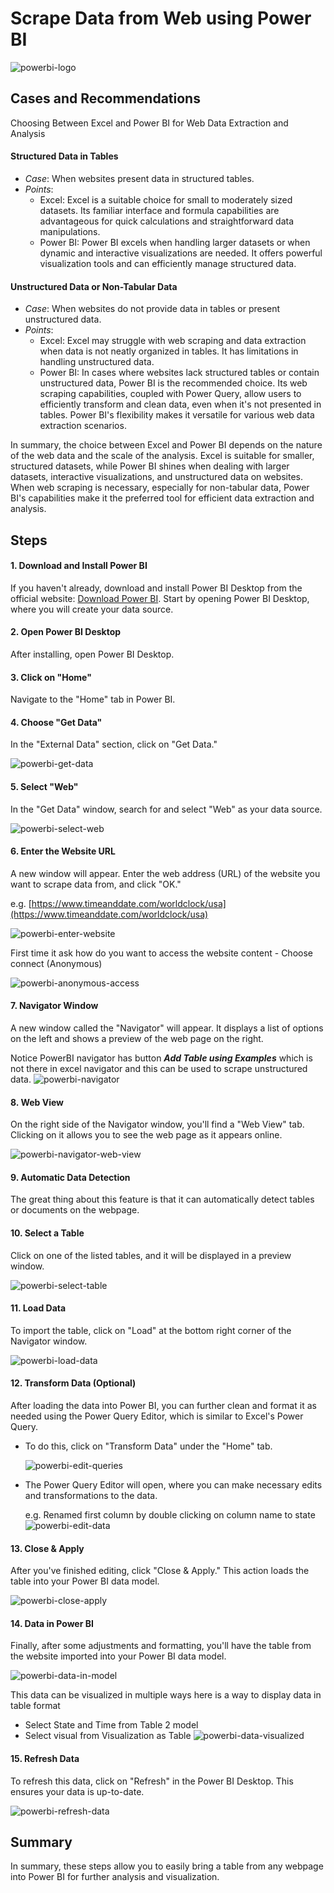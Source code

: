# Scrape Data from Web using Power BI
![powerbi-logo](../img/scrape-powerbi/powerbi-logo.png)
## **Cases and Recommendations**
Choosing Between Excel and Power BI for Web Data Extraction and Analysis

#### Structured Data in Tables
  - *Case*: When websites present data in structured tables.
  - *Points*:
    - Excel: Excel is a suitable choice for small to moderately sized datasets. Its familiar interface and formula capabilities are advantageous for quick calculations and straightforward data manipulations.
    - Power BI: Power BI excels when handling larger datasets or when dynamic and interactive visualizations are needed. It offers powerful visualization tools and can efficiently manage structured data.

#### Unstructured Data or Non-Tabular Data
  - *Case*: When websites do not provide data in tables or present unstructured data.
  - *Points*:
    - Excel: Excel may struggle with web scraping and data extraction when data is not neatly organized in tables. It has limitations in handling unstructured data.
    - Power BI: In cases where websites lack structured tables or contain unstructured data, Power BI is the recommended choice. Its web scraping capabilities, coupled with Power Query, allow users to efficiently transform and clean data, even when it's not presented in tables. Power BI's flexibility makes it versatile for various web data extraction scenarios.

In summary, the choice between Excel and Power BI depends on the nature of the web data and the scale of the analysis. Excel is suitable for smaller, structured datasets, while Power BI shines when dealing with larger datasets, interactive visualizations, and unstructured data on websites. When web scraping is necessary, especially for non-tabular data, Power BI's capabilities make it the preferred tool for efficient data extraction and analysis.

## **Steps**

#### 1. Download and Install Power BI
   If you haven't already, download and install Power BI Desktop from the official website: [Download Power BI](https://powerbi.microsoft.com/en-us/desktop/). Start by opening Power BI Desktop, where you will create your data source.

#### 2. Open Power BI Desktop
   After installing, open Power BI Desktop.

#### 3. Click on "Home"
   Navigate to the "Home" tab in Power BI.

#### 4. Choose "Get Data"
   In the "External Data" section, click on "Get Data."
   
   ![powerbi-get-data](../img/scrape-powerbi/powerbi-get-data.png)
#### 5. Select "Web"
   In the "Get Data" window, search for and select "Web" as your data source.
   
   ![powerbi-select-web](../img/scrape-powerbi/powerbi-select-web.png)

#### 6. Enter the Website URL
   A new window will appear. Enter the web address (URL) of the website you want to scrape data from, and click "OK." 
   
   e.g. [https://www.timeanddate.com/worldclock/usa](https://www.timeanddate.com/worldclock/usa)
   
   ![powerbi-enter-website](../img/scrape-powerbi/powerbi-enter-website.png)

   First time it ask how do you want to access the website content - Choose connect (Anonymous)

   ![powerbi-anonymous-access](../img/scrape-powerbi/powerbi-anonymous-access.png)
#### 7. Navigator Window
   A new window called the "Navigator" will appear. It displays a list of options on the left and shows a preview of the web page on the right.
   
   Notice PowerBI navigator has button _**Add Table using Examples**_ which is not there in excel navigator and this can be used to scrape unstructured data.
   ![powerbi-navigator](../img/scrape-powerbi/powerbi-navigator.png)

#### 8. Web View
   On the right side of the Navigator window, you'll find a "Web View" tab. Clicking on it allows you to see the web page as it appears online.
   
   ![powerbi-navigator-web-view](../img/scrape-powerbi/powerbi-navigator-web-view.png)
#### 9. Automatic Data Detection
   The great thing about this feature is that it can automatically detect tables or documents on the webpage.

#### 10. Select a Table
  Click on one of the listed tables, and it will be displayed in a preview window.
    
  ![powerbi-select-table](../img/scrape-powerbi/powerbi-select-table.png)
#### 11. Load Data
  To import the table, click on "Load" at the bottom right corner of the Navigator window.
    
  ![powerbi-load-data](../img/scrape-powerbi/powerbi-load-data.png)

#### 12. Transform Data (Optional)
  After loading the data into Power BI, you can further clean and format it as needed using the Power Query Editor, which is similar to Excel's Power Query.

  - To do this, click on "Transform Data" under the "Home" tab.
  
    ![powerbi-edit-queries](../img/scrape-powerbi/powerbi-edit-queries.png)

  - The Power Query Editor will open, where you can make necessary edits and transformations to the data.

    e.g. Renamed first column by double clicking on column name to state
    ![powerbi-edit-data](../img/scrape-powerbi/powerbi-edit-data.png)

#### 13. Close & Apply
  After you've finished editing, click "Close & Apply." This action loads the table into your Power BI data model.
    
  ![powerbi-close-apply](../img/scrape-powerbi/powerbi-close-apply.png)

#### 14. Data in Power BI
Finally, after some adjustments and formatting, you'll have the table from the website imported into your Power BI data model.

![powerbi-data-in-model](../img/scrape-powerbi/powerbi-data-in-model.png)

This data can be visualized in multiple ways here is a way to display data in table format 
 
  - Select State and Time from Table 2 model
  - Select visual from Visualization as Table
    ![powerbi-data-visualized](../img/scrape-powerbi/powerbi-data-visualized.png)
#### 15. Refresh Data
To refresh this data, click on "Refresh" in the Power BI Desktop. This ensures your data is up-to-date.

![powerbi-refresh-data](../img/scrape-powerbi/powerbi-refresh-data.png)
## Summary

In summary, these steps allow you to easily bring a table from any webpage into Power BI for further analysis and visualization.

